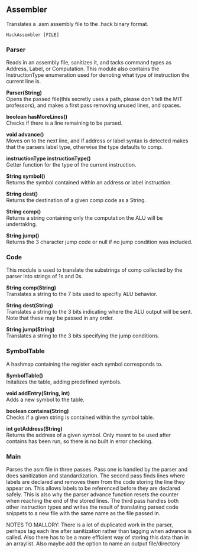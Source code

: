 ## Assembler
Translates a .asm assembly file to the .hack binary format.

`HackAssembler [FILE]`


### Parser
Reads in an assembly file, sanitizes it, and tacks command types as Address, Label, or Computation.
This module also contains the InstructionType enumeration used for denoting what type of instruction the current line is.

**Parser(String)**\
Opens the passed file(this secretly uses a path, please don't tell the MIT professors), and makes a first pass removing unused lines, and spaces.

**boolean hasMoreLines()**\
Checks if there is a line remaining to be parsed.

**void advance()**\
Moves on to the next line, and if address or label syntax is detected makes that the parsers label type, otherwise the type defaults to comp.

**instructionType instructionType()**\
Getter function for the type of the current instruction.

**String symbol()**\
Returns the symbol contained within an address or label instruction.

**String dest()**\
Returns the destination of a given comp code as a String.

**String comp()**\
Returns a string containing only the computation the ALU will be undertaking.

**String jump()**\
Returns the 3 character jump code or null if no jump condition was included.

### Code
This module is used to translate the substrings of comp collected by the parser into strings of 1s and 0s.

**String comp(String)**\
Translates a string to the 7 bits used to specifiy ALU behavior.

**String dest(String)**\
Translates a string to the 3 bits indicating where the ALU output will be sent. Note that these may be passed in any order.

**String jump(String)**\
Translates a string to the 3 bits specifying the jump conditions.

### SymbolTable
A hashmap containing the register each symbol corresponds to.

**SymbolTable()**\
Initalizes the table, adding predefined symbols.

**void addEntry(String, int)**\
Adds a new symbol to the table.

**boolean contains(String)**\
Checks if a given string is contained within the symbol table.

**int getAddress(String)**\
Returns the address of a given symbol.
Only meant to be used after contains has been run, so there is no built in error checking.

### Main
Parses the asm file in three passes. Pass one is handled by the parser and does sanitization and standardization.
The second pass finds lines where labels are declared and removes them from the code storing the line they appear on. 
This allows labels to be referenced before they are declared safely.
This is also why the parser advance function resets the counter when reaching the end of the stored lines.
The third pass handles both other instruction types and writes the result of translating parsed code snippets to a new file with the same name as the file passed in. 



NOTES TO MALLORY:
There is a lot of duplicated work in the parser, perhaps tag each line after sanitization rather than tagging when advance is called. Also there has to be a more efficient way of storing this data than in an arraylist. Also maybe add the option to name an output file/directory
